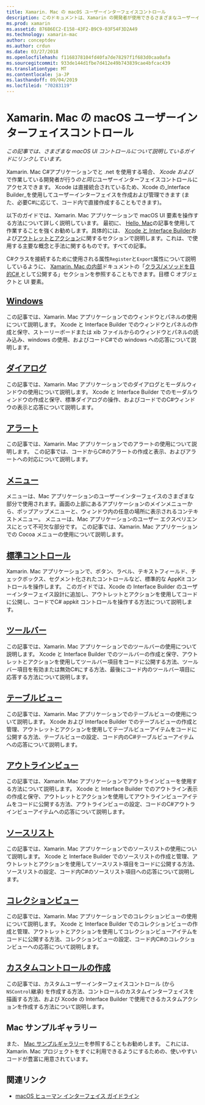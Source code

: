 ```yaml
---
title: Xamarin. Mac の macOS ユーザーインターフェイスコントロール
description: このドキュメントは、Xamarin の開発者が使用できるさまざまなユーザーインターフェイスコントロールについて説明しているガイドにリンクしています。 リンクされたコンテンツは、windows、ダイアログ、アラート、メニュー、ツールバー、テーブルビュー、アウトラインビューなどを確認できます。
ms.prod: xamarin
ms.assetid: 876B6EC2-E158-43F2-B9C9-03F54F3D2A49
ms.technology: xamarin-mac
author: conceptdev
ms.author: crdun
ms.date: 03/27/2018
ms.openlocfilehash: f1168378104fd40fa7de78297f1f683d0caa0afa
ms.sourcegitcommit: 933de144d1fbe7d412e49b743839cae4bfcac439
ms.translationtype: MT
ms.contentlocale: ja-JP
ms.lasthandoff: 09/04/2019
ms.locfileid: "70283119"
---
```

# <a name="macos-user-interface-controls-in-xamarinmac"></a>Xamarin. Mac の macOS ユーザーインターフェイスコントロール

_この記事では、さまざまな macOS UI コントロールについて説明しているガイドにリンクしています。_

Xamarin. Mac C#アプリケーションでと .net を使用する場合、 *Xcode および*で作業している開発者が行う*のと同じ*ユーザーインターフェイスコントロールにアクセスできます。 Xcode は直接統合されているため、Xcode の_Interface Builder_を使用してユーザーインターフェイスを作成および管理できます (また、必要C#に応じて、コード内で直接作成することもできます)。

以下のガイドでは、Xamarin. Mac アプリケーションで macOS UI 要素を操作する方法について詳しく説明しています。 最初に、 [Hello, Mac](~/mac/get-started/hello-mac.md)の記事を使用して作業することを強くお勧めします。具体的には、 [Xcode と Interface Builder](~/mac/get-started/hello-mac.md#introduction-to-xcode-and-interface-builder)および[アウトレットとアクション](~/mac/get-started/hello-mac.md#outlets-and-actions)に関するセクションで説明します。これは、で使用する主要な概念と手法に関するものです。すべての記事。

C#クラスを接続するために使用される属性`Register`と`Export`属性について説明しているように、 [Xamarin. Mac の内部](~/mac/internals/how-it-works.md)ドキュメントの「[クラス/メソッドを目的C# ](~/mac/internals/how-it-works.md#exposing-c-classes--methods-to-objective-c)として公開する」セクションを参照することもできます。目標 C オブジェクトと UI 要素。

## <a name="windowsmacuser-interfacewindowmd"></a>[Windows](~/mac/user-interface/window.md)

この記事では、Xamarin. Mac アプリケーションでのウィンドウとパネルの使用について説明します。 Xcode と Interface Builder でのウィンドウとパネルの作成と保守、ストーリーボードまたは xib ファイルからのウィンドウとパネルの読み込み、windows の使用、およびコードC#での windows への応答について説明します。

## <a name="dialogsmacuser-interfacedialogmd"></a>[ダイアログ](~/mac/user-interface/dialog.md)

この記事では、Xamarin. Mac アプリケーションでのダイアログとモーダルウィンドウの使用について説明します。 Xcode と Interface Builder でのモーダルウィンドウの作成と保守、標準ダイアログの操作、およびコードでのC#ウィンドウの表示と応答について説明します。

## <a name="alertsmacuser-interfacealertmd"></a>[アラート](~/mac/user-interface/alert.md)

この記事では、Xamarin. Mac アプリケーションでのアラートの使用について説明します。 この記事では、コードからC#のアラートの作成と表示、およびアラートへの対応について説明します。

## <a name="menusmacuser-interfacemenumd"></a>[メニュー](~/mac/user-interface/menu.md)

メニューは、Mac アプリケーションのユーザーインターフェイスのさまざまな部分で使用されます。画面の上部にあるアプリケーションのメインメニューから、ポップアップメニューと、ウィンドウ内の任意の場所に表示されるコンテキストメニュー。 メニューは、Mac アプリケーションのユーザー エクスペリエンスにとって不可欠な部分です。 この記事では、Xamarin. Mac アプリケーションでの Cocoa メニューの使用について説明します。

## <a name="standard-controlsmacuser-interfacestandard-controlsmd"></a>[標準コントロール](~/mac/user-interface/standard-controls.md)

Xamarin. Mac アプリケーションで、ボタン、ラベル、テキストフィールド、チェックボックス、セグメント化されたコントロールなど、標準的な AppKit コントロールを操作します。 このガイドでは、Xcode の Interface Builder のユーザーインターフェイス設計に追加し、アウトレットとアクションを使用してコードに公開し、コードでC# appkit コントロールを操作する方法について説明します。

## <a name="toolbarsmacuser-interfacetoolbarmd"></a>[ツールバー](~/mac/user-interface/toolbar.md)

この記事では、Xamarin. Mac アプリケーションでのツールバーの使用について説明します。 Xcode と Interface Builder でのツールバーの作成と保守、アウトレットとアクションを使用してツールバー項目をコードに公開する方法、ツールバー項目を有効または無効C#にする方法、最後にコード内のツールバー項目に応答する方法について説明します。

## <a name="table-viewsmacuser-interfacetable-viewmd"></a>[テーブルビュー](~/mac/user-interface/table-view.md)

この記事では、Xamarin. Mac アプリケーションでのテーブルビューの使用について説明します。 Xcode および Interface Builder でのテーブルビューの作成と管理、アウトレットとアクションを使用してテーブルビューアイテムをコードに公開する方法、テーブルビューの設定、コード内のC#テーブルビューアイテムへの応答について説明します。

## <a name="outline-viewsmacuser-interfaceoutline-viewmd"></a>[アウトラインビュー](~/mac/user-interface/outline-view.md)

この記事では、Xamarin. Mac アプリケーションでアウトラインビューを使用する方法について説明します。 Xcode と Interface Builder でのアウトライン表示の作成と保守、アウトレットとアクションを使用してアウトラインビューアイテムをコードに公開する方法、アウトラインビューの設定、コードのC#アウトラインビューアイテムへの応答について説明します。

## <a name="source-listsmacuser-interfacesource-listmd"></a>[ソースリスト](~/mac/user-interface/source-list.md)

この記事では、Xamarin. Mac アプリケーションでのソースリストの使用について説明します。 Xcode と Interface Builder でのソースリストの作成と管理、アウトレットとアクションを使用してソースリスト項目をコードに公開する方法、ソースリストの設定、コード内C#のソースリスト項目への応答について説明します。

## <a name="collection-viewsmacuser-interfacecollection-viewmd"></a>[コレクションビュー](~/mac/user-interface/collection-view.md)

この記事では、Xamarin. Mac アプリケーションでのコレクションビューの使用について説明します。 Xcode と Interface Builder でのコレクションビューの作成と管理、アウトレットとアクションを使用してコレクションビューアイテムをコードに公開する方法、コレクションビューの設定、コード内C#のコレクションビューへの応答について説明します。

## <a name="creating-custom-controlsmacuser-interfacecustom-controlsmd"></a>[カスタムコントロールの作成](~/mac/user-interface/custom-controls.md)

この記事では、カスタムユーザーインターフェイスコントロール (から`NSControl`継承) を作成する方法、コントロールのカスタムインターフェイスを描画する方法、および Xcode の Interface Builder で使用できるカスタムアクションを作成する方法について説明します。

## <a name="mac-samples-gallery"></a>Mac サンプルギャラリー

また、 [Mac サンプルギャラリー](https://docs.microsoft.com/samples/browse/?products=xamarin&term=Xamarin.Mac)を参照することもお勧めします。 これには、Xamarin. Mac プロジェクトをすぐに利用できるようにするための、使いやすいコードが豊富に用意されています。

## <a name="related-links"></a>関連リンク

- [macOS ヒューマン インターフェイス ガイドライン](https://developer.apple.com/macos/human-interface-guidelines/overview/themes/)
